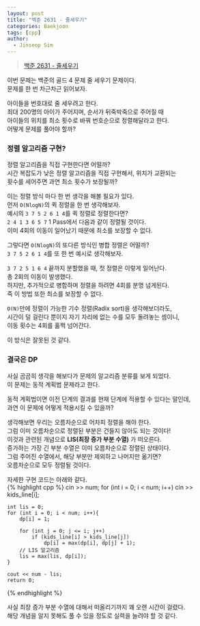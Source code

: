 ```yaml
---
layout: post
title: "백준 2631 - 줄세우기"
categories: Baekjoon
tags: [cpp]
author:
  - Jinseop Sim
---
```

> [백준 2631 - 줄세우기](https://www.acmicpc.net/problem/2631)

이번 문제는 백준의 골드 4 문제 줄 세우기 문제이다.  
문제를 한 번 차근차근 읽어보자.  

아이들을 번호대로 줄 세우려고 한다.  
최대 200명의 아이가 주어지며, 순서가 뒤죽박죽으로 주어질 때  
아이들의 위치를 최소 횟수로 바꿔 번호순으로 정렬해달라고 한다.  
어떻게 문제를 풀어야 할까?  

### 정렬 알고리즘 구현?
정렬 알고리즘을 직접 구현한다면 어떨까?  
시간 복잡도가 낮은 정렬 알고리즘을 직접 구현해서, 위치가 교환되는  
횟수를 세어주면 과연 최소 횟수가 보장될까?  

이는 정렬 방식 마다 한 번 생각을 해볼 필요가 있다.  
먼저 ```O(NlogN)```의 퀵 정렬을 한 번 생각해보자.  
예시의 ```3 7 5 2 6 1 4```를 퀵 정렬로 정렬한다면?  
```2 4 1 3 6 5 7``` 1 Pass에서 다음과 같이 정렬될 것이다.  
이미 4회의 이동이 일어났기 때문에 최소를 보장할 수 없다.  

그렇다면 ```O(NlogN)```의 또다른 방식인 병합 정렬은 어떨까?  
```3 7 5 2 6 1 4```를 또 한 번 예시로 생각해보자.  

```3 7 2 5 1 6 4``` 끝까지 분할했을 때, 첫 정렬은 이렇게 일어난다.  
총 2회의 이동이 발생했다.  
하지만, 추가적으로 병합하며 정렬을 하려면 4회를 분명 넘게된다.  
즉 이 방법 또한 최소를 보장할 수 없다.  

```O(N)```만에 정렬이 가능한 기수 정렬(Radix sort)을 생각해보더라도,  
시간이 덜 걸린다 뿐이지 자기 자리에 없는 수를 모두 돌려놓는 셈이니,  
이동 횟수는 4회를 훌쩍 넘어간다.  

이 방식은 잘못된 것 같다.  

### 결국은 DP
사실 곰곰히 생각을 해보다가 문제의 알고리즘 분류를 보게 되었다.  
이 문제는 동적 계획법 문제라고 한다.  

동적 계획법이면 이전 단계의 결과를 현재 단계에 적용할 수 있다는 말인데,  
과연 이 문제에 어떻게 적용시킬 수 있을까?  

생각해보면 우리는 오름차순으로 어차피 정렬을 해야 한다.  
그럼 이미 오름차순으로 정렬된 부분은 건들지 않아도 되는 것이다!  
이것과 관련된 개념으로 __LIS(최장 증가 부분 수열)__ 가 떠오른다.  
증가하는 가장 긴 부분 수열은 이미 오름차순으로 정렬된 상태이다.  
그럼 주어진 수열에서, 해당 부분만 제외하고 나머지만 옮기면?  
오름차순으로 모두 정렬될 것이다.  

자세한 구현 코드는 아래와 같다.  
{% highlight cpp %}
	cin >> num;
	for (int i = 0; i < num; i++)
		cin >> kids_line[i];

	int lis = 0;
	for (int i = 0; i < num; i++){
		dp[i] = 1;

		for (int j = 0; j <= i; j++)
			if (kids_line[i] > kids_line[j])
				dp[i] = max(dp[i], dp[j] + 1);
		// LIS 알고리즘
		lis = max(lis, dp[i]);
	}

	cout << num - lis;
	return 0;
{% endhighlight %}

사실 최장 증가 부분 수열에 대해서 떠올리기까지 꽤 오랜 시간이 걸렸다.  
해당 개념을 알지 못해도 풀 수 있을 정도로 실력을 늘려야 할 것 같다.  
